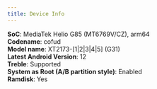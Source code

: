 ```yaml
---
title: Device Info
---
```

**SoC**: MediaTek Helio G85 (MT6769V/CZ), arm64<br/>
**Codename**: cofud <br/>
**Model name**: XT2173-[1|2|3|4|5] (G31)<br/>
**Latest Android Version**: 12<br/>
**Treble**: Supported<br/>
**System as Root (A/B partition style)**: Enabled<br/>
**Ramdisk**: Yes<br/>